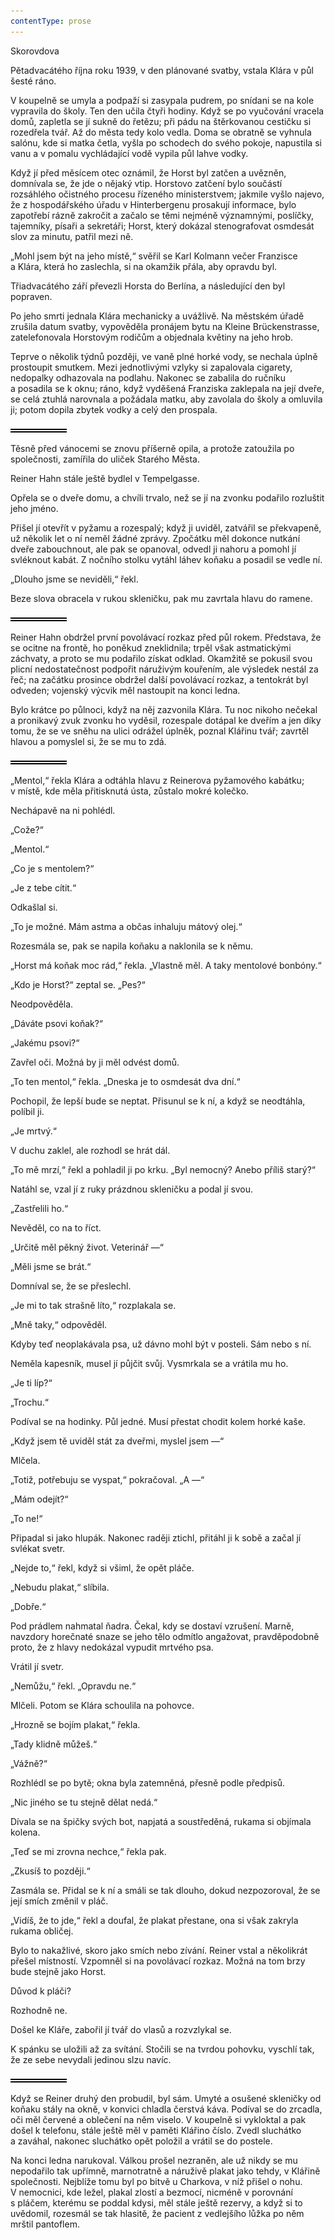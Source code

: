 ```yaml
---
contentType: prose
---
```


<section>

Skorovdova

Pětadvacátého října roku 1939, v den plánované svatby, vstala Klára v půl šesté ráno.

V koupelně se umyla a podpaží si zasypala pudrem, po snídani se na kole vypravila do školy. Ten den učila čtyři hodiny. Když se po vyučování vracela domů, zapletla se jí sukně do řetězu; při pádu na štěrkovanou cestičku si rozedřela tvář. Až do města tedy kolo vedla. Doma se obratně se vyhnula salónu, kde si matka četla, vyšla po schodech do svého pokoje, napustila si vanu a v pomalu vychládající vodě vypila půl lahve vodky.

Když jí před měsícem otec oznámil, že Horst byl zatčen a uvězněn, domnívala se, že jde o nějaký vtip. Horstovo zatčení bylo součástí rozsáhlého očistného procesu řízeného ministerstvem; jakmile vyšlo najevo, že z hospodářského úřadu v Hinterbergenu prosakují informace, bylo zapotřebí rázně zakročit a začalo se těmi nejméně významnými, poslíčky, tajemníky, písaři a sekretáři; Horst, který dokázal stenografovat osmdesát slov za minutu, patřil mezi ně.

„Mohl jsem být na jeho místě,“ svěřil se Karl Kolmann večer Franzisce a Klára, která ho zaslechla, si na okamžik přála, aby opravdu byl.

Třiadvacátého září převezli Horsta do Berlína, a následující den byl popraven.

Po jeho smrti jednala Klára mechanicky a uvážlivě. Na městském úřadě zrušila datum svatby, vypověděla pronájem bytu na Kleine Brückenstrasse, zatelefonovala Horstovým rodičům a objednala květiny na jeho hrob.

Teprve o několik týdnů později, ve vaně plné horké vody, se nechala úplně prostoupit smutkem. Mezi jednotlivými vzlyky si zapalovala cigarety, nedopalky odhazovala na podlahu. Nakonec se zabalila do ručníku a posadila se k oknu; ráno, když vyděšená Franziska zaklepala na její dveře, se celá ztuhlá narovnala a požádala matku, aby zavolala do školy a omluvila ji; potom dopila zbytek vodky a celý den prospala.

![divider.png](./resources/divider_opt.png)

Těsně před vánocemi se znovu příšerně opila, a protože zatoužila po společnosti, zamířila do uliček Starého Města.

Reiner Hahn stále ještě bydlel v Tempelgasse.

Opřela se o dveře domu, a chvíli trvalo, než se jí na zvonku podařilo rozluštit jeho jméno.

Přišel jí otevřít v pyžamu a rozespalý; když ji uviděl, zatvářil se překvapeně, už několik let o ní neměl žádné zprávy. Zpočátku měl dokonce nutkání dveře zabouchnout, ale pak se opanoval, odvedl ji nahoru a pomohl jí svléknout kabát. Z nočního stolku vytáhl láhev koňaku a posadil se vedle ní.

„Dlouho jsme se neviděli,“ řekl.

Beze slova obracela v rukou skleničku, pak mu zavrtala hlavu do ramene.

![divider.png](./resources/divider_opt.png)

Reiner Hahn obdržel první povolávací rozkaz před půl rokem. Představa, že se ocitne na frontě, ho poněkud zneklidnila; trpěl však astmatickými záchvaty, a proto se mu podařilo získat odklad. Okamžitě se pokusil svou plicní nedostatečnost podpořit náruživým kouřením, ale výsledek nestál za řeč; na začátku prosince obdržel další povolávací rozkaz, a tentokrát byl odveden; vojenský výcvik měl nastoupit na konci ledna.

Bylo krátce po půlnoci, když na něj zazvonila Klára. Tu noc nikoho nečekal a pronikavý zvuk zvonku ho vyděsil, rozespale dotápal ke dveřím a jen díky tomu, že se ve sněhu na ulici odrážel úplněk, poznal Klářinu tvář; zavrtěl hlavou a pomyslel si, že se mu to zdá.

![divider.png](./resources/divider_opt.png)

„Mentol,“ řekla Klára a odtáhla hlavu z Reinerova pyžamového kabátku; v místě, kde měla přitisknutá ústa, zůstalo mokré kolečko.

Nechápavě na ni pohlédl.

„Cože?“

„Mentol.“

„Co je s mentolem?“

„Je z tebe cítit.“

Odkašlal si.

„To je možné. Mám astma a občas inhaluju mátový olej.“

Rozesmála se, pak se napila koňaku a naklonila se k němu.

„Horst má koňak moc rád,“ řekla. „Vlastně měl. A taky mentolové bonbóny.“

„Kdo je Horst?“ zeptal se. „Pes?“

Neodpověděla.

„Dáváte psovi koňak?“

„Jakému psovi?“

Zavřel oči. Možná by ji měl odvést domů.

„To ten mentol,“ řekla. „Dneska je to osmdesát dva dní.“

Pochopil, že lepší bude se neptat. Přisunul se k ní, a když se neodtáhla, políbil ji.

„Je mrtvý.“

V duchu zaklel, ale rozhodl se hrát dál.

„To mě mrzí,“ řekl a pohladil ji po krku. „Byl nemocný? Anebo příliš starý?“

Natáhl se, vzal jí z ruky prázdnou skleničku a podal jí svou.

„Zastřelili ho.“

Nevěděl, co na to říct.

„Určitě měl pěkný život. Veterinář —“

„Měli jsme se brát.“

Domníval se, že se přeslechl.

„Je mi to tak strašně líto,“ rozplakala se.

„Mně taky,“ odpověděl.

Kdyby teď neoplakávala psa, už dávno mohl být v posteli. Sám nebo s ní.

Neměla kapesník, musel jí půjčit svůj. Vysmrkala se a vrátila mu ho.

„Je ti líp?“

„Trochu.“

Podíval se na hodinky. Půl jedné. Musí přestat chodit kolem horké kaše.

„Když jsem tě uviděl stát za dveřmi, myslel jsem —“

Mlčela.

„Totiž, potřebuju se vyspat,“ pokračoval. „A —“

„Mám odejít?“

„To ne!“

Připadal si jako hlupák. Nakonec raději ztichl, přitáhl ji k sobě a začal jí svlékat svetr.

„Nejde to,“ řekl, když si všiml, že opět pláče.

„Nebudu plakat,“ slíbila.

„Dobře.“

Pod prádlem nahmatal ňadra. Čekal, kdy se dostaví vzrušení. Marně, navzdory horečnaté snaze se jeho tělo odmítlo angažovat, pravděpodobně proto, že z hlavy nedokázal vypudit mrtvého psa.

Vrátil jí svetr.

„Nemůžu,“ řekl. „Opravdu ne.“

Mlčeli. Potom se Klára schoulila na pohovce.

„Hrozně se bojím plakat,“ řekla.

„Tady klidně můžeš.“

„Vážně?“

Rozhlédl se po bytě; okna byla zatemněná, přesně podle předpisů.

„Nic jiného se tu stejně dělat nedá.“

Dívala se na špičky svých bot, napjatá a soustředěná, rukama si objímala kolena.

„Teď se mi zrovna nechce,“ řekla pak.

„Zkusíš to později.“

Zasmála se. Přidal se k ní a smáli se tak dlouho, dokud nezpozoroval, že se její smích změnil v pláč.

„Vidíš, že to jde,“ řekl a doufal, že plakat přestane, ona si však zakryla rukama obličej.

Bylo to nakažlivé, skoro jako smích nebo zívání. Reiner vstal a několikrát přešel místností. Vzpomněl si na povolávací rozkaz. Možná na tom brzy bude stejně jako Horst.

Důvod k pláči?

Rozhodně ne.

Došel ke Kláře, zabořil jí tvář do vlasů a rozvzlykal se.

K spánku se uložili až za svítání. Stočili se na tvrdou pohovku, vyschlí tak, že ze sebe nevydali jedinou slzu navíc.

![divider.png](./resources/divider_opt.png)

Když se Reiner druhý den probudil, byl sám. Umyté a osušené skleničky od koňaku stály na okně, v konvici chladla čerstvá káva. Podíval se do zrcadla, oči měl červené a oblečení na něm viselo. V koupelně si vykloktal a pak došel k telefonu, stále ještě měl v paměti Klářino číslo. Zvedl sluchátko a zaváhal, nakonec sluchátko opět položil a vrátil se do postele.

Na konci ledna narukoval. Válkou prošel nezraněn, ale už nikdy se mu nepodařilo tak upřímně, marnotratně a náruživě plakat jako tehdy, v Klářině společnosti. Nejblíže tomu byl po bitvě u Charkova, v níž přišel o nohu. V nemocnici, kde ležel, plakal zlostí a bezmocí, nicméně v porovnání s pláčem, kterému se poddal kdysi, měl stále ještě rezervy, a když si to uvědomil, rozesmál se tak hlasitě, že pacient z vedlejšího lůžka po něm mrštil pantoflem.

</section>
